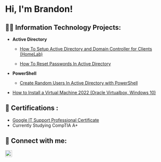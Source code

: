 <h1>Hi, I'm Brandon!

<h2>👨‍💻 Information Technology Projects:</h2>

- <b>Active Directory </b>
  - [How To Setup Active Directory and Domain Controller for Clients (HomeLab)](https://github.com/BrandonL99/Active-Directory-and-Domain-Controller-Setup)

  - [How To Reset Passwords In Active Directory](https://github.com/joshmadakor1/Algorithms-Practice)
  
- <b>PowerShell</b>
  - [Create Random Users In Active Directory with PowerShell](https://github.com/BrandonL99/AD-PS-Create-Random-User)

- [How to Install a Virtual Machine 2022 (Oracle Virtualbox, Windows 10)](https://github.com/BrandonL99/How-To-Set-Up-A-VirtualBox)

<h2>📄 Certifications :</h2>

  - [Google IT Support Professional Certificate](https://coursera.org/share/de5d2daebee401faa0096017b87f1ef1)
  - Currently Studying CompTIA A+  
  
<h2> 🤳 Connect with me:</h2>

[<img align="left" alt="BrandonLorenzo | LinkedIn" width="22px" src="https://cdn.jsdelivr.net/npm/simple-icons@v3/icons/linkedin.svg" />][linkedin]


[twitter]: https://twitter.com/brandonlorenzo
[youtube]: https://www.youtube.com/c/brandonlorenzo
[instagram]: https://www.instagram.com/brandonlorenzo/
[linkedin]: https://www.linkedin.com/in/brandonlorenzo/
